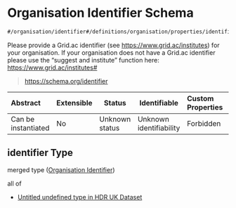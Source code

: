 # Organisation Identifier Schema

```txt
#/organisation/identifier#/definitions/organisation/properties/identifier
```

Please provide a Grid.ac identifier (see <https://www.grid.ac/institutes>) for your organisation. If your organisation does not have a Grid.ac identifier please use the “suggest and institute” function here: <https://www.grid.ac/institutes#>


> <https://schema.org/identifier>
>

| Abstract            | Extensible | Status         | Identifiable            | Custom Properties | Additional Properties | Access Restrictions | Defined In                                                                                         |
| :------------------ | ---------- | -------------- | ----------------------- | :---------------- | --------------------- | ------------------- | -------------------------------------------------------------------------------------------------- |
| Can be instantiated | No         | Unknown status | Unknown identifiability | Forbidden         | Allowed               | none                | [dataset.schema.json\*](../../../schema/dataset/latest/dataset.schema.json "open original schema") |

## identifier Type

merged type ([Organisation Identifier](dataset-definitions-organisation-metadata-properties-organisation-identifier.md))

all of

-   [Untitled undefined type in HDR UK Dataset](dataset-definitions-organisation-metadata-properties-organisation-identifier-allof-0.md "check type definition")
